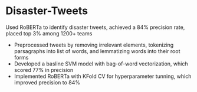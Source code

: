 # Disaster-Tweets
Used RoBERTa to identify disaster tweets, achieved a 84% precision rate, placed top 3% among 1200+ teams
- Preprocessed tweets by removing irrelevant elements, tokenizing parsagraphs into list of words, and lemmatizing words into their root forms
- Developed a basline SVM model with bag-of-word vectorization, which scored 77% in precision
- Implemented RoBERTa with KFold CV for hyperparameter tunning, which improved precision to 84%
